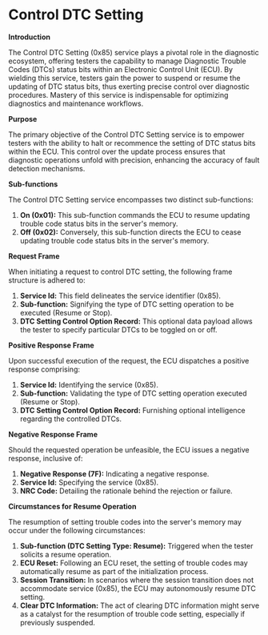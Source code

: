 # Control DTC Setting

**Introduction**

The Control DTC Setting (0x85) service plays a pivotal role in the diagnostic ecosystem, offering testers the capability to manage Diagnostic Trouble Codes (DTCs) status bits within an Electronic Control Unit (ECU). By wielding this service, testers gain the power to suspend or resume the updating of DTC status bits, thus exerting precise control over diagnostic procedures. Mastery of this service is indispensable for optimizing diagnostics and maintenance workflows.

**Purpose**

The primary objective of the Control DTC Setting service is to empower testers with the ability to halt or recommence the setting of DTC status bits within the ECU. This control over the update process ensures that diagnostic operations unfold with precision, enhancing the accuracy of fault detection mechanisms.

**Sub-functions**

The Control DTC Setting service encompasses two distinct sub-functions:

1. **On (0x01):** This sub-function commands the ECU to resume updating trouble code status bits in the server's memory.
2. **Off (0x02):** Conversely, this sub-function directs the ECU to cease updating trouble code status bits in the server's memory.

**Request Frame**

When initiating a request to control DTC setting, the following frame structure is adhered to:

1. **Service Id:** This field delineates the service identifier (0x85).
2. **Sub-function:** Signifying the type of DTC setting operation to be executed (Resume or Stop).
3. **DTC Setting Control Option Record:** This optional data payload allows the tester to specify particular DTCs to be toggled on or off.

**Positive Response Frame**

Upon successful execution of the request, the ECU dispatches a positive response comprising:

1. **Service Id:** Identifying the service (0x85).
2. **Sub-function:** Validating the type of DTC setting operation executed (Resume or Stop).
3. **DTC Setting Control Option Record:** Furnishing optional intelligence regarding the controlled DTCs.

**Negative Response Frame**

Should the requested operation be unfeasible, the ECU issues a negative response, inclusive of:

1. **Negative Response (7F):** Indicating a negative response.
2. **Service Id:** Specifying the service (0x85).
3. **NRC Code:** Detailing the rationale behind the rejection or failure.

**Circumstances for Resume Operation**

The resumption of setting trouble codes into the server's memory may occur under the following circumstances:

1. **Sub-function (DTC Setting Type: Resume):** Triggered when the tester solicits a resume operation.
2. **ECU Reset:** Following an ECU reset, the setting of trouble codes may automatically resume as part of the initialization process.
3. **Session Transition:** In scenarios where the session transition does not accommodate service (0x85), the ECU may autonomously resume DTC setting.
4. **Clear DTC Information:** The act of clearing DTC information might serve as a catalyst for the resumption of trouble code setting, especially if previously suspended.